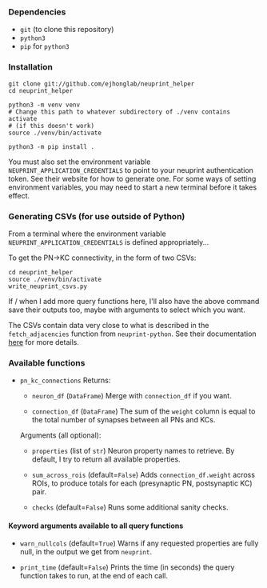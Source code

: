 
### Dependencies
- `git` (to clone this repository)
- `python3`
- `pip` for `python3`

### Installation
```
git clone git://github.com/ejhonglab/neuprint_helper
cd neuprint_helper

python3 -m venv venv
# Change this path to whatever subdirectory of ./venv contains activate
# (if this doesn't work)
source ./venv/bin/activate

python3 -m pip install .
```

You must also set the environment variable `NEUPRINT_APPLICATION_CREDENTIALS` to
point to your neuprint authentication token. See their website for how to
generate one. For some ways of setting environment variables, you may need to
start a new terminal before it takes effect.

### Generating CSVs (for use outside of Python)

From a terminal where the environment variable `NEUPRINT_APPLICATION_CREDENTIALS` 
is defined appropriately...

To get the PN->KC connectivity, in the form of two CSVs:
```
cd neuprint_helper
source ./venv/bin/activate
write_neuprint_csvs.py
```

If / when I add more query functions here, I'll also have the above command save
their outputs too, maybe with arguments to select which you want.

The CSVs contain data very close to what is described in the `fetch_adjacencies`
function from `neuprint-python`. See their documentation 
[here](https://connectome-neuprint.github.io/neuprint-python/docs/queries.html#neuprint.queries.fetch_adjacencies) 
for more details.


### Available functions

- `pn_kc_connections`
  Returns:
  - `neuron_df` (`DataFrame`) Merge with `connection_df` if you want.

  - `connection_df` (`DataFrame`) The sum of the `weight` column is equal to the
    total number of synapses between all PNs and KCs.
  
  Arguments (all optional):
  - `properties` (list of `str`) Neuron property names to retrieve.
     By default, I try to return all available properties.

  - `sum_across_rois` (default=`False`) Adds `connection_df.weight` across ROIs,
     to produce totals for each (presynaptic PN, postsynaptic KC) pair.

  - `checks` (default=`False`) Runs some additional sanity checks.

#### Keyword arguments available to all query functions

- `warn_nullcols` (default=`True`) Warns if any requested properties are fully
   null, in the output we get from `neuprint`.

- `print_time` (default=`False`) Prints the time (in seconds) the query function
  takes to run, at the end of each call.

